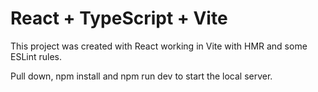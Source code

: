 # React + TypeScript + Vite

This project was created with React working in Vite with HMR and some ESLint rules.

Pull down, npm install and npm run dev to start the local server.




